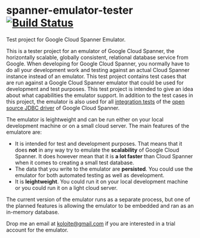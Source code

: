 # spanner-emulator-tester [![Build Status](https://travis-ci.org/olavloite/spanner-emulator-tester.svg?branch=master)](https://travis-ci.org/olavloite/spanner-emulator-tester)

Test project for Google Cloud Spanner Emulator.

This is a tester project for an emulator of Google Cloud Spanner, the horizontally scalable, globally consistent, relational database service from Google. When developing for Google Cloud Spanner, you normally have to do all your development work and testing against an actual Cloud Spanner instance instead of an emulator. This test project contains test cases that are run against a Google Cloud Spanner emulator that could be used for development and test purposes. This test project is intended to give an idea about what capabilities the emulator support.
In addition to the test cases in this project, the emulator is also used for all [integration tests](https://github.com/olavloite/spanner-jdbc/tree/master/src/test/java/nl/topicus/jdbc/test/integration) of the [open source JDBC driver](https://github.com/olavloite/spanner-jdbc) of Google Cloud Spanner.

The emulator is leightweight and can be run either on your local development machine or on a small cloud server. The main features of the emulatore are:
* It is intended for test and development purposes. That means that it does **not** in any way try to emulate the **scalability** of Google Cloud Spanner. It does however mean that it is **a lot faster** than Cloud Spanner when it comes to creating a small test database.
* The data that you write to the emulator are **persisted**. You could use the emulator for both automated testing as well as development.
* It is **leightweight**. You could run it on your local development machine or you could run it on a light cloud server.

The current version of the emulator runs as a separate process, but one of the planned features is allowing the emulator to be embedded and ran as an in-memory database.

Drop me an email at koloite@gmail.com if you are interested in a trial account for the emulator.
